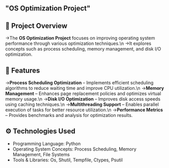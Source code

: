 "OS Optimization Project" 
-------------------------
## 📌 Project Overview
  ->The **OS Optimization Project** focuses on improving operating system performance through various optimization techniques.\n 
  ->It explores concepts such as process scheduling, memory management, and disk I/O optimization.

## 🚀 Features
  ->**Process Scheduling Optimization** – Implements efficient scheduling algorithms to reduce waiting time and improve CPU utilization.\n
  ->**Memory Management** – Enhances page replacement policies and optimizes virtual memory usage.\n
  ->**Disk I/O Optimization** – Improves disk access speeds using caching techniques.\n
  ->**Multithreading Support** – Enables parallel execution of tasks for better resource utilization.\n
  ->**Performance Metrics** – Provides benchmarks and analysis for optimization results.

## ⚙️ Technologies Used
- Programming Language: Python 
- Operating System Concepts: Process Scheduling, Memory Management, File Systems
- Tools & Libraries: Os, Shutil, Tempfile, Ctypes, Psutil
